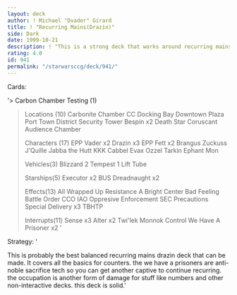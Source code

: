 ```yaml
---
layout: deck
author: ! Michael "Dvader" Girard
title: ! "Recurring Mains(Drazin)"
side: Dark
date: 1999-10-21
description: ! "This is a strong deck that works around recurring mains and toys and taking care of the light side mains.  has side strategies for force loss."
rating: 4.0
id: 941
permalink: "/starwarsccg/deck/941/"
---
```

Cards: 

'> Carbon Chamber Testing (1)
  >
  > Locations (10)
  > Carbonite Chamber
  > CC Docking Bay
  > Downtown Plaza
  > Port Town District
  > Security Tower
  > Bespin x2
  > Death Star
  > Coruscant
  > Audience Chamber
  >
  > Characters (17)
  > EPP Vader x2
  > Drazin x3
  > EPP Fett x2
  > Brangus
  > Zuckuss
  > J'Quille
  > Jabba the Hutt
  > KKK
  > Cabbel
  > Evax
  > Ozzel
  > Tarkin
  > Ephant Mon
  >
  > Vehicles(3)
  > Blizzard 2
  > Tempest 1
  > Lift Tube
  >
  > Starships(5)
  > Executor x2
  > BUS
  > Dreadnaught x2
  >
  > Effects(13)
  All Wrapped Up
  > Resistance
  > A Bright Center
  > Bad Feeling
  > Battle Order
  > CCO
  > IAO
  > Oppresive Enforcement
  > SEC Precautions
  > Special Delivery x3
  > TBHTP
  >
  > Interrupts(11)
  > Sense x3
  > Alter x2
  > Twi'lek
  > Monnok
  > Control
  > We Have A Prisoner x2 '

Strategy: '

This is probably the best balanced recurring mains drazin deck that can be made.	It covers all the basics for counters.	the we have a prisoners are anti-noble sacrifice tech so you can get another captive to continue recurring.  the occupation is another form of damage for stuff like numbers and other non-interactive decks.  this deck is solid.'
